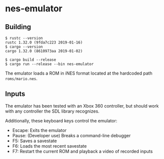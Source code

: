 # nes-emulator

## Building

```
$ rustc --version
rustc 1.32.0 (9fda7c223 2019-01-16)
$ cargo --version
cargo 1.32.0 (8610973aa 2019-01-02)

$ cargo build --release
$ cargo run --release --bin nes-emulator
```

The emulator loads a ROM in iNES format located at the hardcoded path `roms/mario.nes`.

## Inputs

The emulator has been tested with an Xbox 360 controller, but should work with any controller the SDL library recognizes.

Additionally, these keyboard keys control the emulator:
* Escape: Exits the emulator
* Pause: (Developer use) Breaks a command-line debugger
* F5: Saves a savestate
* F6: Loads the most recent savestate
* F7: Restart the current ROM and playback a video of recorded inputs
